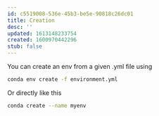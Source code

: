 ```yaml
---
id: c5519008-536e-45b3-be5e-90818c26dc01
title: Creation
desc: ''
updated: 1613148233754
created: 1600970442296
stub: false
---
```



You can create an env from a given .yml file using 

```bash
conda env create -f environment.yml
```

Or directly like this 

```bash
conda create --name myenv
```